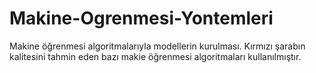 # Makine-Ogrenmesi-Yontemleri
Makine öğrenmesi algoritmalarıyla modellerin kurulması.
Kırmızı şarabın kalitesini tahmin eden bazı makie öğrenmesi algoritmaları kullanılmıştır.
